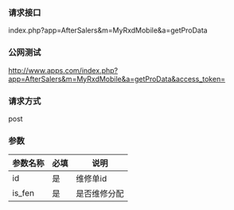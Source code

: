 ### **请求接口**
index.php?app=AfterSalers&m=MyRxdMobile&a=getProData



### **公网测试**
http://www.apps.com/index.php?app=AfterSalers&m=MyRxdMobile&a=getProData&access_token=

### **请求方式**
post


### **参数**
| 参数名称  |必填|     说明      |
|------|-----|------|
| id| 是 | 维修单id |
| is_fen| 是 | 是否维修分配 |